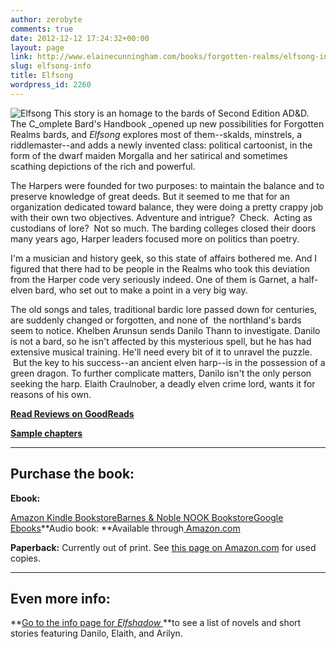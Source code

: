 ```yaml
---
author: zerobyte
comments: true
date: 2012-12-12 17:24:32+00:00
layout: page
link: http://www.elainecunningham.com/books/forgotten-realms/elfsong-info/
slug: elfsong-info
title: Elfsong
wordpress_id: 2260
---
```


![Elfsong](http://www.elainecunningham.com/wp-content/uploads/2012/12/Elfsong-184x300.jpg) This story is an homage to the bards of Second Edition AD&D. The C_omplete Bard's Handbook _opened up new possibilities for Forgotten Realms bards, and _Elfsong_ explores most of them--skalds, minstrels, a riddlemaster--and adds a newly invented class: political cartoonist, in the form of the dwarf maiden Morgalla and her satirical and sometimes scathing depictions of the rich and powerful.

The Harpers were founded for two purposes: to maintain the balance and to preserve knowledge of great deeds. But it seemed to me that for an organization dedicated toward balance, they were doing a pretty crappy job with their own two objectives. Adventure and intrigue?  Check.  Acting as custodians of lore?  Not so much. The barding colleges closed their doors many years ago, Harper leaders focused more on politics than poetry.

I'm a musician and history geek, so this state of affairs bothered me. And I figured that there had to be people in the Realms who took this deviation from the Harper code very seriously indeed. One of them is Garnet, a half-elven bard, who set out to make a point in a very big way.

The old songs and tales, traditional bardic lore passed down for centuries, are suddenly changed or forgotten, and none of  the northland's bards seem to notice. Khelben Arunsun sends Danilo Thann to investigate. Danilo is not a bard, so he isn't affected by this mysterious spell, but he has had extensive musical training. He'll need every bit of it to unravel the puzzle.  But the key to his success--an ancient elven harp--is in the possession of a green dragon. To further complicate matters, Danilo isn't the only person seeking the harp. Elaith Craulnober, a deadly elven crime lord, wants it for reasons of his own.

**[Read Reviews on GoodReads](http://www.goodreads.com/book/show/230998.Elfsong)**

**[Sample chapters](http://books.google.com/books?id=1XUwCPNmAwsC&printsec=frontcover&source=gbs_ge_summary_r&cad=0#v=onepage&q&f=false)**

********************************


## Purchase the book:


**Ebook:**

[Amazon Kindle Bookstore](http://www.amazon.com/Elfsong-Song-Swords-Book-ebook/dp/B004ZZOCLO/ref=tmm_kin_title_0)[Barnes & Noble NOOK Bookstore](http://www.barnesandnoble.com/w/elfsong-elaine-cunningham/1112927417?ean=9780786959686)[Google Ebooks](http://books.google.com/books/about/Elfsong.html?id=1XUwCPNmAwsC)**Audio book: **Available through[ Amazon.com](http://www.amazon.com/Elfsong-Forgotten-Realms-Songs-Swords/dp/B00B7CBFGS/ref=sr_1_23?s=digital-text&ie=UTF8&qid=1360071724&sr=1-23&keywords=elaine+cunningham)

**Paperback:** Currently out of print. See [this page on Amazon.com](http://www.amazon.com/Elfsong-Forgotten-Realms-Songs-Swords/dp/0786916613) for used copies.

******************************


## Even more info:


**[Go to the info page for _Elfshadow_ ](http://www.elainecunningham.com/elfshadow-info)**to see a list of novels and short stories featuring Danilo, Elaith, and Arilyn.
